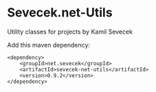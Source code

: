 Sevecek.net-Utils
=================

Utility classes for projects by Kamil Sevecek


Add this maven dependency:

~~~~
<dependency>
    <groupId>net.sevecek</groupId>
    <artifactId>sevecek-net-utils</artifactId>
    <version>0.9.2</version>
</dependency>
~~~~
